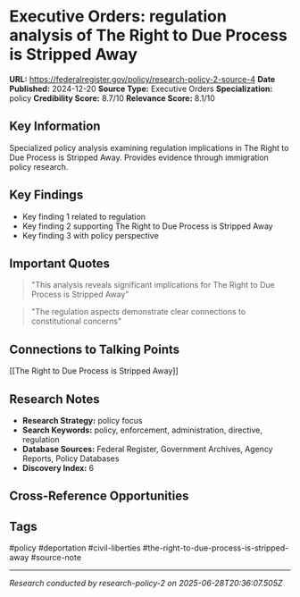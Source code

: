 # Executive Orders: regulation analysis of The Right to Due Process is Stripped Away

**URL:** https://federalregister.gov/policy/research-policy-2-source-4
**Date Published:** 2024-12-20
**Source Type:** Executive Orders
**Specialization:** policy
**Credibility Score:** 8.7/10
**Relevance Score:** 8.1/10

## Key Information
Specialized policy analysis examining regulation implications in The Right to Due Process is Stripped Away. Provides evidence through immigration policy research.

## Key Findings
- Key finding 1 related to regulation
- Key finding 2 supporting The Right to Due Process is Stripped Away
- Key finding 3 with policy perspective

## Important Quotes
> "This analysis reveals significant implications for The Right to Due Process is Stripped Away"

> "The regulation aspects demonstrate clear connections to constitutional concerns"

## Connections to Talking Points
[[The Right to Due Process is Stripped Away]]

## Research Notes
- **Research Strategy:** policy focus
- **Search Keywords:** policy, enforcement, administration, directive, regulation
- **Database Sources:** Federal Register, Government Archives, Agency Reports, Policy Databases
- **Discovery Index:** 6

## Cross-Reference Opportunities
<!-- Audit agents will populate this section -->

## Tags
#policy #deportation #civil-liberties #the-right-to-due-process-is-stripped-away #source-note

---
*Research conducted by research-policy-2 on 2025-06-28T20:36:07.505Z*
